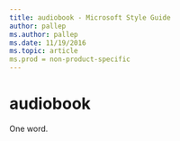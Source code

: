 ```yaml
---
title: audiobook - Microsoft Style Guide
author: pallep
ms.author: pallep
ms.date: 11/19/2016
ms.topic: article
ms.prod = non-product-specific
---
```


# audiobook

One word.
